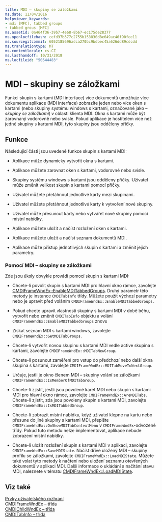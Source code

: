 ```yaml
---
title: MDI – skupiny se záložkami
ms.date: 11/04/2016
helpviewer_keywords:
- mdi [MFC], tabbed groups
- tabbed grous [MFC]
ms.assetid: 0a464f36-39b7-4e68-8b67-ec175de28377
ms.openlocfilehash: cefd97b377c2755b158830d8e649ac40f90fee11
ms.sourcegitcommit: 6052185696adca270bc9bdbec45a626dd89cdcdd
ms.translationtype: MT
ms.contentlocale: cs-CZ
ms.lasthandoff: 10/31/2018
ms.locfileid: "50544483"
---
```

# <a name="mdi-tabbed-groups"></a>MDI – skupiny se záložkami

Funkci skupin s kartami (MDI interface) více dokumentů umožňuje více dokumentu aplikace (MDI interface) zobrazíte jeden nebo více oken s kartami (nebo skupiny systému windows s kartami, označované jako *– skupiny se záložkami*) v oblasti klienta MDI. Okna s kartami může být zarovnaný vodorovně nebo svisle. Pokud aplikace je hostitelem více než jedné skupiny s kartami MDI, tyto skupiny jsou odděleny příčky.

## <a name="features"></a>Funkce

Následující části jsou uvedené funkce skupin s kartami MDI:

- Aplikace může dynamicky vytvořit okna s kartami.

- Aplikace můžete zarovnat oken s kartami, vodorovně nebo svisle.

- Skupiny systému windows s kartami jsou odděleny příčky. Uživatel může změnit velikost skupin s kartami pomocí příčky.

- Uživatel můžete přetáhnout jednotlivé karty mezi skupinami.

- Uživatel můžete přetáhnout jednotlivé karty k vytvoření nové skupiny.

- Uživatel může přesunout karty nebo vytvářet nové skupiny pomocí místní nabídky.

- Aplikace můžete uložit a načíst rozložení oken s kartami.

- Aplikace můžete uložit a načíst seznam dokumentů MDI.

- Aplikace může přístup jednotlivých skupin s kartami a změnit jejich parametry.

### <a name="using-mdi-tabbed-groups"></a>Pomocí MDI – skupiny se záložkami

Zde jsou úkoly obvykle provádí pomocí skupin s kartami MDI:

- Chcete-li povolit skupin s kartami MDI pro hlavní okno rámce, zavolejte [CMDIFrameWndEx::EnableMDITabbedGroups](../mfc/reference/cmdiframewndex-class.md#enablemditabbedgroups). Druhý parametr této metody je instance `CMDITabInfo` třídy. Můžete použít výchozí parametry nebo je upravit před voláním `CMDIFrameWndEx::EnableMDITabbedGroups`.

- Pokud chcete upravit vlastnosti skupiny s kartami MDI v době běhu, vytvořit nebo změnit `CMDITabInfo` objektu a volání `CMDIFrameWndEx::EnableMDITabbedGroups` znovu

- Získat seznam MDI s kartami windows, zavolejte `CMDIFrameWndEx::GetMDITabGroups`.

- Chcete-li vytvořit novou skupinu s kartami MDI vedle active skupina s kartami, zavolejte `CMDIFrameWndEx::MDITabNewGroup`.

- Chcete-li posunout zaměření pro vstup do předchozí nebo další okna skupina s kartami, zavolejte `CMDIFrameWndEx::MDITabMoveToNextGroup`.

- Určuje, jestli je okno členem MDI – skupiny volání se záložkami `CMDIFrameWndEx::IsMemberOfMDITabGroup`.

- Chcete-li zjistit, jestli jsou povolené karet MDI nebo skupin s kartami MDI pro hlavní okno rámce, zavolejte `CMDIFrameWndEx::AreMDITabs`. Chcete-li zjistit, zda jsou povoleny skupin s kartami MDI, zavolejte `CMDIFrameWndEx::IsMDITabbedGroup`.

- Chcete-li zobrazit místní nabídku, když uživatel klepne na kartu nebo přesune do jiné skupiny s kartami MDI, přepište `CMDIFrameWndEx::OnShowMDITabContextMenu` v `CMDIFrameWndEx`-odvozené třídy. Pokud tuto metodu nelze implementovat, aplikace nebude zobrazení místní nabídky.

- Chcete-li uložit rozložení skupin s kartami MDI v aplikaci, zavolejte `CMDIFrameWndEx::SaveMDIState`. Načíst dříve uložený MDI – skupiny profilu se záložkami, zavolejte `CMDIFrameWndEx::LoadMDIState`. Můžete také volat tyto metody k načtení nebo uložení seznamu otevřených dokumentů v aplikaci MDI. Další informace o ukládání a načítání stavu MDI, naleznete v tématu [CMDIFrameWndEx::LoadMDIState](../mfc/reference/cmdiframewndex-class.md#loadmdistate).

## <a name="see-also"></a>Viz také

[Prvky uživatelského rozhraní](../mfc/user-interface-elements-mfc.md)<br/>
[CMDIFrameWndEx – třída](../mfc/reference/cmdiframewndex-class.md)<br/>
[CMDIChildWndEx – třída](../mfc/reference/cmdichildwndex-class.md)<br/>
[CMDITabInfo – třída](../mfc/reference/cmditabinfo-class.md)
